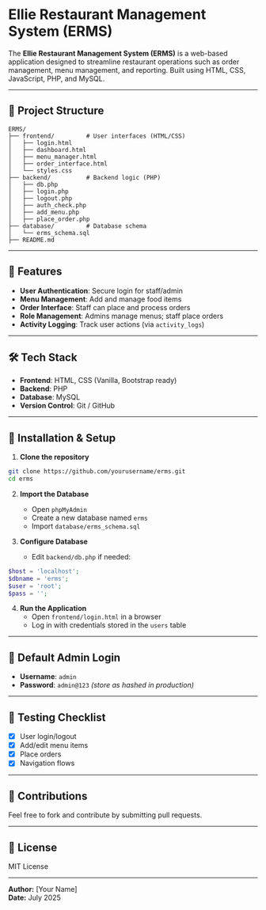 # Ellie Restaurant Management System (ERMS)

The **Ellie Restaurant Management System (ERMS)** is a web-based application designed to streamline restaurant operations such as order management, menu management, and reporting. Built using HTML, CSS, JavaScript, PHP, and MySQL.

---

## 📁 Project Structure
```
ERMS/
├── frontend/         # User interfaces (HTML/CSS)
│   ├── login.html
│   ├── dashboard.html
│   ├── menu_manager.html
│   ├── order_interface.html
│   └── styles.css
├── backend/          # Backend logic (PHP)
│   ├── db.php
│   ├── login.php
│   ├── logout.php
│   ├── auth_check.php
│   ├── add_menu.php
│   ├── place_order.php
├── database/         # Database schema
│   └── erms_schema.sql
├── README.md
```

---

## 🚀 Features
- **User Authentication**: Secure login for staff/admin
- **Menu Management**: Add and manage food items
- **Order Interface**: Staff can place and process orders
- **Role Management**: Admins manage menus; staff place orders
- **Activity Logging**: Track user actions (via `activity_logs`)

---

## 🛠️ Tech Stack
- **Frontend**: HTML, CSS (Vanilla, Bootstrap ready)
- **Backend**: PHP
- **Database**: MySQL
- **Version Control**: Git / GitHub

---

## 🧱 Installation & Setup
1. **Clone the repository**
```bash
git clone https://github.com/yourusername/erms.git
cd erms
```
2. **Import the Database**
   - Open `phpMyAdmin`
   - Create a new database named `erms`
   - Import `database/erms_schema.sql`

3. **Configure Database**
   - Edit `backend/db.php` if needed:
```php
$host = 'localhost';
$dbname = 'erms';
$user = 'root';
$pass = '';
```

4. **Run the Application**
   - Open `frontend/login.html` in a browser
   - Log in with credentials stored in the `users` table

---

## 🔐 Default Admin Login
- **Username**: `admin`
- **Password**: `admin@123` _(store as hashed in production)_

---

## 🧪 Testing Checklist
- [x] User login/logout
- [x] Add/edit menu items
- [x] Place orders
- [x] Navigation flows

---

## 🤝 Contributions
Feel free to fork and contribute by submitting pull requests.

---

## 📄 License
MIT License

---

**Author:** [Your Name]  
**Date:** July 2025
